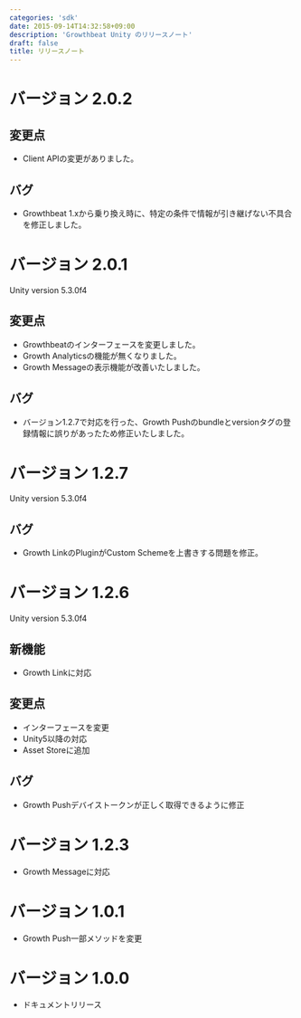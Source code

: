 ```yaml
---
categories: 'sdk'
date: 2015-09-14T14:32:58+09:00
description: 'Growthbeat Unity のリリースノート'
draft: false
title: リリースノート
---
```


# バージョン 2.0.2

## 変更点
- Client APIの変更がありました。

## バグ
- Growthbeat 1.xから乗り換え時に、特定の条件で情報が引き継げない不具合を修正しました。

# バージョン 2.0.1

Unity version 5.3.0f4

## 変更点

- Growthbeatのインターフェースを変更しました。
- Growth Analyticsの機能が無くなりました。
- Growth Messageの表示機能が改善いたしました。

## バグ
- バージョン1.2.7で対応を行った、Growth Pushのbundleとversionタグの登録情報に誤りがあったため修正いたしました。

# バージョン 1.2.7

Unity version 5.3.0f4

## バグ

- Growth LinkのPluginがCustom Schemeを上書きする問題を修正。


# バージョン 1.2.6

Unity version 5.3.0f4

## 新機能

- Growth Linkに対応

## 変更点

- インターフェースを変更
- Unity5以降の対応
- Asset Storeに追加

## バグ

- Growth Pushデバイストークンが正しく取得できるように修正

# バージョン 1.2.3

- Growth Messageに対応

# バージョン 1.0.1

- Growth Push一部メソッドを変更

# バージョン 1.0.0

- ドキュメントリリース
